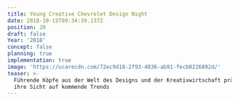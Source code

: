 ```yaml
---
title: Young Creative Chevrolet Design Night
date: 2018-10-15T09:34:39.137Z
position: 20
draft: false
Year: '2018'
concept: false
planning: true
implementation: true
image: 'https://ucarecdn.com/72ec9d18-2f93-4036-ab91-fecb8226892d/'
teaser: >-
  Führende Köpfe aus der Welt des Designs und der Kreativwirtschaft präsentieren
  ihre Sicht auf kommende Trends
---
```


